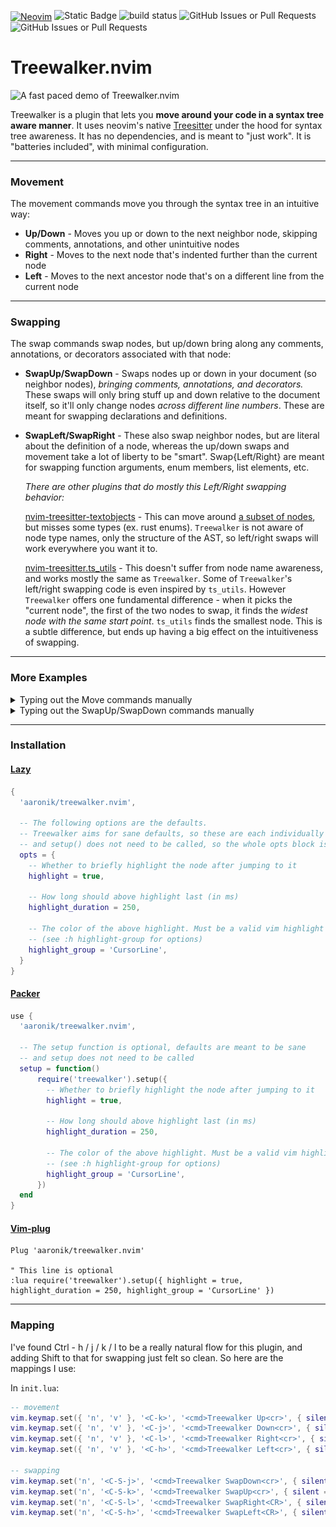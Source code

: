<a href="https://neovim.io/" style="vertical-align: middle;"><img src="https://img.shields.io/badge/NeoVim-%2357A143.svg?&amp;style=for-the-badge&amp;logo=neovim&amp;logoColor=white" alt="Neovim" style="height: 20px;"></a>
<span style="height: 20px;">
  <img alt="Static Badge" src="https://img.shields.io/badge/100%25_lua-purple" style="height: 20px;">
</span>
![build status](https://github.com/aaronik/treewalker.nvim/actions/workflows/test.yml/badge.svg)
![GitHub Issues or Pull Requests](https://img.shields.io/github/issues/aaronik/treewalker.nvim)
![GitHub Issues or Pull Requests](https://img.shields.io/github/issues-pr/aaronik/treewalker.nvim)

# Treewalker.nvim

![A fast paced demo of Treewalker.nvim](https://github.com/user-attachments/assets/4d23af49-bd94-412a-bc8c-d546df6775df)

Treewalker is a plugin that lets you **move around your code in a syntax tree aware manner**.
It uses neovim's native [Treesitter](https://github.com/tree-sitter/tree-sitter) under the hood for syntax tree awareness.
It has no dependencies, and is meant to "just work". It is "batteries included", with minimal configuration.

---

### Movement

The movement commands move you through the syntax tree in an intuitive way:

* **Up/Down** - Moves you up or down to the next neighbor node, skipping comments, annotations, and other unintuitive nodes
* **Right** - Moves to the next node that's indented further than the current node
* **Left** - Moves to the next ancestor node that's on a different line from the current node

---

### Swapping

The swap commands swap nodes, but up/down bring along any comments, annotations, or decorators associated with that node:

* **SwapUp/SwapDown** - Swaps nodes up or down in your document (so neighbor nodes), _bringing comments, annotations, and decorators._
                        These swaps will only bring stuff up and down relative to the document itself, so it'll only change nodes
                        _across different line numbers_. These are meant for swapping declarations and definitions.
* **SwapLeft/SwapRight** - These also swap neighbor nodes, but are literal about the definition of a node, whereas the up/down swaps
                           and movement take a lot of liberty to be "smart". Swap{Left/Right} are meant for swapping function arguments,
                           enum members, list elements, etc.

   _There are other plugins that do mostly this Left/Right swapping behavior:_

   [nvim-treesitter-textobjects](https://github.com/nvim-treesitter/nvim-treesitter-textobjects) - This can move around [a subset
   of nodes](https://github.com/nvim-treesitter/nvim-treesitter-textobjects?tab=readme-ov-file#built-in-textobjects), but misses some
   types (ex. rust enums). `Treewalker` is not aware of node type names, only the structure of the AST, so left/right swaps will work
   everywhere you want it to.

   [nvim-treesitter.ts_utils](https://github.com/nvim-treesitter/nvim-treesitter/blob/master/lua/nvim-treesitter/ts_utils.lua) - This doesn't
   suffer from node name awareness, and works mostly the same as `Treewalker`. Some of `Treewalker`'s left/right swapping code is even
   inspired by `ts_utils`. However `Treewalker` offers one fundamental difference - when it picks the "current node", the first of the two
   nodes to swap, it finds the _widest node with the same start point_. `ts_utils` finds the smallest node. This is a subtle difference,
   but ends up having a big effect on the intuitiveness of swapping.


---

### More Examples

<details>
<summary>Typing out the Move commands manually</summary>
<img src="static/slow_move_demo.gif" alt="A demo of moving around some code slowly typing out each Treewalker move command">
</details>

<details>
<summary>Typing out the SwapUp/SwapDown commands manually</summary>
<img src="static/slow_swap_demo.gif" alt="A demo of swapping code slowly using Treewalker swap commands">
</details>

---

### Installation

#### [Lazy](https://github.com/folke/lazy.nvim)
```lua
{
  'aaronik/treewalker.nvim',

  -- The following options are the defaults.
  -- Treewalker aims for sane defaults, so these are each individually optional,
  -- and setup() does not need to be called, so the whole opts block is optional as well.
  opts = {
    -- Whether to briefly highlight the node after jumping to it
    highlight = true,

    -- How long should above highlight last (in ms)
    highlight_duration = 250,

    -- The color of the above highlight. Must be a valid vim highlight group.
    -- (see :h highlight-group for options)
    highlight_group = 'CursorLine',
  }
}
```

#### [Packer](https://github.com/wbthomason/packer.nvim)
```lua
use {
  'aaronik/treewalker.nvim',

  -- The setup function is optional, defaults are meant to be sane
  -- and setup does not need to be called
  setup = function()
      require('treewalker').setup({
        -- Whether to briefly highlight the node after jumping to it
        highlight = true,

        -- How long should above highlight last (in ms)
        highlight_duration = 250,

        -- The color of the above highlight. Must be a valid vim highlight group.
        -- (see :h highlight-group for options)
        highlight_group = 'CursorLine',
      })
  end
}
```

#### [Vim-plug](https://github.com/junegunn/vim-plug)
```vimscript
Plug 'aaronik/treewalker.nvim'

" This line is optional
:lua require('treewalker').setup({ highlight = true, highlight_duration = 250, highlight_group = 'CursorLine' })
```

---

### Mapping

I've found Ctrl - h / j / k / l to be a really natural flow for this plugin, and adding
Shift to that for swapping just felt so clean. So here are the mappings I use:

In `init.lua`:

```lua
-- movement
vim.keymap.set({ 'n', 'v' }, '<C-k>', '<cmd>Treewalker Up<cr>', { silent = true })
vim.keymap.set({ 'n', 'v' }, '<C-j>', '<cmd>Treewalker Down<cr>', { silent = true })
vim.keymap.set({ 'n', 'v' }, '<C-l>', '<cmd>Treewalker Right<cr>', { silent = true })
vim.keymap.set({ 'n', 'v' }, '<C-h>', '<cmd>Treewalker Left<cr>', { silent = true })

-- swapping
vim.keymap.set('n', '<C-S-j>', '<cmd>Treewalker SwapDown<cr>', { silent = true })
vim.keymap.set('n', '<C-S-k>', '<cmd>Treewalker SwapUp<cr>', { silent = true })
vim.keymap.set('n', '<C-S-l>', '<cmd>Treewalker SwapRight<CR>', { silent = true })
vim.keymap.set('n', '<C-S-h>', '<cmd>Treewalker SwapLeft<CR>', { silent = true })
```

